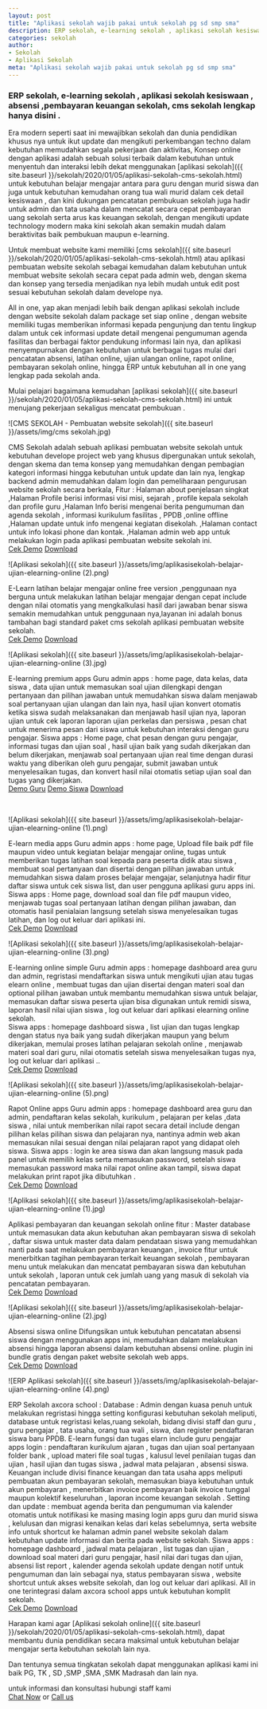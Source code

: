 ```yaml
---
layout: post
title: "Aplikasi sekolah wajib pakai untuk sekolah pg sd smp sma"
description: ERP sekolah, e-learning sekolah , aplikasi sekolah kesiswaan , absensi ,pembayaran keuangan sekolah, cms sekolah lengkap hanya disini .
categories: sekolah
author:
- Sekolah
- Aplikasi Sekolah
meta: "Aplikasi sekolah wajib pakai untuk sekolah pg sd smp sma"
---
```

### ERP sekolah, e-learning sekolah , aplikasi sekolah kesiswaan , absensi ,pembayaran keuangan sekolah, cms sekolah lengkap hanya disini .

Era modern seperti saat ini mewajibkan sekolah dan dunia pendidikan khusus nya untuk ikut update dan mengikuti perkembangan techno dalam kebutuhan memudahkan segala pekerjaan dan aktivitas, Konsep online dengan aplikasi adalah sebuah solusi terbaik dalam kebutuhan untuk menyentuh dan interaksi lebih dekat menggunakan [aplikasi sekolah]({{ site.baseurl }}/sekolah/2020/01/05/aplikasi-sekolah-cms-sekolah.html) untuk kebutuhan belajar mengajar antara para guru dengan murid siswa dan juga untuk kebutuhan kemudahan orang tua wali murid dalam cek detail kesiswaan , dan kini dukungan pencatatan pembukuan sekolah juga hadir untuk admin dan tata usaha dalam mencatat secara cepat pembayaran uang sekolah serta arus kas keuangan sekolah, dengan mengikuti update technology modern maka kini sekolah akan semakin mudah dalam beraktivitas baik pembukuan maupun e-learning.

Untuk membuat website kami memiliki [cms sekolah]({{ site.baseurl }}/sekolah/2020/01/05/aplikasi-sekolah-cms-sekolah.html) atau aplikasi pembuatan website sekolah sebagai kemudahan dalam kebutuhan untuk membuat website sekolah secara cepat pada admin web, dengan skema dan konsep yang tersedia menjadikan nya lebih mudah untuk edit post sesuai kebutuhan sekolah dalam develope nya.

All in one, yap akan menjadi lebih baik dengan aplikasi sekolah include dengan website sekolah dalam package set siap online , dengan website memiliki tugas memberikan informasi kepada pengunjung dan tentu lingkup dalam untuk cek informasi update detail mengenai pengumuman agenda fasilitas dan berbagai faktor pendukung informasi lain nya, dan aplikasi menyempurnakan dengan kebutuhan untuk berbagai tugas mulai dari pencatatan absensi, latihan online, ujian ulangan online, rapot online, pembayaran sekolah online, hingga ERP untuk kebutuhan all in one yang lengkap pada sekolah anda.

Mulai pelajari bagaimana kemudahan [aplikasi sekolah]({{ site.baseurl }}/sekolah/2020/01/05/aplikasi-sekolah-cms-sekolah.html) ini untuk menujang pekerjaan sekaligus mencatat pembukuan . 


![CMS SEKOLAH - Pembuatan website sekolah]({{ site.baseurl }}/assets/img/cms sekolah.jpg)

CMS Sekolah adalah sebuah aplikasi pembuatan website sekolah untuk kebutuhan develope project web yang khusus dipergunakan untuk sekolah, dengan skema dan tema konsep yang memudahkan dengan pembagian kategori informasi hingga kebutuhan untuk update dan lain nya, lengkap backend admin memudahkan dalam login dan pemeliharaan pengurusan website sekolah secara berkala, Fitur  :
Halaman about penjelasan singkat
,Halaman Profile berisi informasi visi misi, sejarah , profile kepala sekolah dan profile guru
,Halaman Info berisi mengenai berita pengumuman dan agenda sekolah , informasi kurikulum fasilitas , PPDB ,online offline
,Halaman update untuk info mengenai kegiatan disekolah.
,Halaman contact untuk info lokasi phone dan kontak.
,Halaman admin web app untuk melakukan login pada aplikasi pembuatan website sekolah ini.
<br/><a href="https://www.youtube.com/watch?v=k5ShqrpbDIs&t=13s" target="_blank" class="border border-dark text-dark p-1">Cek Demo</a> <a href="https://mesinkasir.github.io/e-catalog/Aplikasisekolahlist.pdf" target="_blank" class="border border-dark text-dark p-1">Download</a>
<br/>


![Aplikasi sekolah]({{ site.baseurl }}/assets/img/aplikasisekolah-belajar-ujian-elearning-online (2).png)

E-Learn latihan belajar mengajar online free version ,penggunaan nya berguna untuk melakukan latihan belajar mengajar dengan cepat include dengan nilai otomatis yang mengkalkulasi hasil dari jawaban benar siswa semakin memudahkan untuk penggunaan nya,layanan ini adalah bonus tambahan bagi standard paket cms sekolah aplikasi pembuatan website sekolah.
<br/><a href="https://www.youtube.com/watch?v=IaSXNoT_oSQ&t=3s" target="_blank" class="border border-dark text-dark p-1">Cek Demo</a> <a href="https://mesinkasir.github.io/e-catalog/Aplikasisekolahlist.pdf" target="_blank" class="border border-dark text-dark p-1">Download</a>
<br/>



![Aplikasi sekolah]({{ site.baseurl }}/assets/img/aplikasisekolah-belajar-ujian-elearning-online (3).jpg)

E-learning premium apps Guru admin apps : home page, data kelas, data siswa , data ujian untuk memasukan soal ujian dilengkapi dengan pertanyaan dan pilihan jawaban untuk memudahkan siswa dalam menjawab soal pertanyaan ujian ulangan dan lain nya, hasil ujian konvert otomatis ketika siswa sudah melaksanakan dan menjawab hasil ujian nya, laporan ujian untuk cek laporan laporan ujian perkelas dan persiswa , pesan chat untuk menerima pesan dari siswa untuk kebutuhan interaksi dengan guru pengajar.
Siswa apps : Home page, chat pesan dengan guru pengajar, informasi tugas dan ujian soal , hasil ujian baik yang sudah dikerjakan dan belum dikerjakan, menjawab soal pertanyaan ujian real time dengan durasi waktu yang diberikan oleh guru pengajar, submit jawaban untuk menyelesaikan tugas, dan konvert hasil nilai otomatis setiap ujian soal dan tugas yang dikerjakan.
<br/><a href="https://www.youtube.com/watch?v=_vg23sv_JVQ&t=8s" target="_blank" class="border border-dark text-dark p-1">Demo Guru</a> <a href="https://www.youtube.com/watch?v=VioIwalm0HM" target="_blank" class="border border-dark text-dark p-1">Demo Siswa</a> <a href="https://mesinkasir.github.io/e-catalog/Aplikasisekolahlist.pdf" target="_blank" class="border border-dark text-dark p-1">Download</a>

<br/>


![Aplikasi sekolah]({{ site.baseurl }}/assets/img/aplikasisekolah-belajar-ujian-elearning-online (1).png)

E-learn media apps Guru admin apps : home page, Upload file baik pdf file maupun video untuk kegiatan belajar mengajar online, tugas untuk memberikan tugas latihan soal kepada para peserta didik atau siswa , membuat soal pertanyaan dan disertai dengan pilihan jawaban untuk memudahkan siswa dalam proses belajar mengajar, selanjutnya hadir fitur daftar siswa untuk cek siswa list, dan user pengguna aplikasi guru apps ini.
Siswa apps : Home page, download soal dan file pdf maupun video, menjawab tugas soal pertanyaan latihan dengan pilihan jawaban, dan otomatis hasil penialaian langsung setelah siswa menyelesaikan tugas latihan, dan log out keluar dari aplikasi ini.
<br/><a href="https://www.youtube.com/watch?v=mowZcMBPFKY" target="_blank" class="border border-dark text-dark p-1">Cek Demo</a> <a href="https://mesinkasir.github.io/e-catalog/Aplikasisekolahlist.pdf" target="_blank" class="border border-dark text-dark p-1">Download</a>
<br/>


![Aplikasi sekolah]({{ site.baseurl }}/assets/img/aplikasisekolah-belajar-ujian-elearning-online (3).png)

E-learning online simple Guru admin apps : homepage dashboard area guru dan admin, regristasi mendaftarkan siswa untuk mengikuti ujian atau tugas elearn online , membuat tugas dan ujian disertai dengan materi soal dan optional pilihan jawaban untuk membantu memudahkan siswa untuk belajar, memasukan daftar siswa peserta ujian bisa digunakan untuk remidi siswa,  laporan hasil nilai ujian siswa , log out keluar dari aplikasi elearning online sekolah.<br/>
Siswa apps : homepage dashboard siswa , list ujian dan tugas lengkap dengan status nya baik yang sudah dikerjakan maupun yang belum dikerjakan, memulai proses latihan pelajaran sekolah online , menjawab materi soal dari guru, nilai otomatis setelah siswa menyelesaikan tugas nya, log out keluar dari aplikasi ..
<br/><a href="https://www.youtube.com/watch?v=5478Z4t4Pjw" target="_blank" class="border border-dark text-dark p-1">Cek Demo</a> <a href="https://mesinkasir.github.io/e-catalog/Aplikasisekolahlist.pdf" target="_blank" class="border border-dark text-dark p-1">Download</a>
<br/>



![Aplikasi sekolah]({{ site.baseurl }}/assets/img/aplikasisekolah-belajar-ujian-elearning-online (5).png)

Rapot Online apps Guru admin apps : homepage dashboard area guru dan admin, pendaftaran kelas sekolah, kurikulum , pelajaran per kelas ,data siswa , nilai untuk memberikan nilai rapot secara detail include dengan pilihan kelas pilihan siswa dan pelajaran nya, nantinya admin web akan memasukan nilai sesuai dengan nilai pelajaran rapot yang didapat oleh siswa.
Siswa apps : login ke area siswa dan akan langsung masuk pada panel untuk memilih kelas serta memasukan password, setelah siswa memasukan password maka nilai rapot online akan tampil, siswa dapat melakukan print rapot jika dibutuhkan .
<br/><a href="https://www.youtube.com/watch?v=tq4DuRHo8zY" target="_blank" class="border border-dark text-dark p-1">Cek Demo</a> <a href="https://mesinkasir.github.io/e-catalog/Aplikasisekolahlist.pdf" target="_blank" class="border border-dark text-dark p-1">Download</a>
<br/>


![Aplikasi sekolah]({{ site.baseurl }}/assets/img/aplikasisekolah-belajar-ujian-elearning-online (1).jpg)

Aplikasi pembayaran dan keuangan sekolah online fitur : Master database untuk memasukan data akun kebutuhan akan pembayaran siswa di sekolah , daftar siswa untuk master data dalam pendataan siswa yang memudahkan nanti pada saat melakukan pembayaran keuangan , invoice fitur untuk menerbitkan tagihan pembayaran terkait keuangan sekolah , pembayaran menu untuk melakukan dan mencatat pembayaran siswa dan kebutuhan untuk sekolah , laporan untuk cek jumlah uang yang masuk di sekolah via pencatatan pembayaran.
<br/><a href="https://www.youtube.com/watch?v=MPSbEsWbIbc" target="_blank" class="border border-dark text-dark p-1">Cek Demo</a> <a href="https://mesinkasir.github.io/e-catalog/Aplikasisekolahlist.pdf" target="_blank" class="border border-dark text-dark p-1">Download</a>
<br/>



![Aplikasi sekolah]({{ site.baseurl }}/assets/img/aplikasisekolah-belajar-ujian-elearning-online (2).jpg)

Absensi siswa online Difungsikan untuk kebutuhan pencatatan absensi siswa dengan menggunakan apps ini, memudahkan dalam melakukan absensi hingga laporan absensi dalam kebutuhan absensi online. plugin ini bundle gratis dengan paket website sekolah web apps.
<br/><a href="https://www.youtube.com/watch?v=T8Xzb6VnWNE" target="_blank" class="border border-dark text-dark p-1">Cek Demo</a> <a href="https://mesinkasir.github.io/e-catalog/Aplikasisekolahlist.pdf" target="_blank" class="border border-dark text-dark p-1">Download</a>
<br/>




![ERP Aplikasi sekolah]({{ site.baseurl }}/assets/img/aplikasisekolah-belajar-ujian-elearning-online (4).png)

ERP Sekolah axcora school : Database : Admin dengan kuasa penuh untuk melakukan regristasi hingga setting konfigurasi kebutuhan sekolah meliputi, database untuk regristasi kelas,ruang sekolah, bidang divisi staff dan guru , guru pengajar , tata usaha, orang tua wali , siswa, dan register pendaftaran siswa baru PPDB.
E-learn fungsi dan tugas elarn include guru pengajar apps login : pendaftaran kurikulum ajaran , tugas dan ujian soal pertanyaan folder bank , upload materi file soal tugas , kalusul level penilaian tugas dan ujian , hasil ujian dan tugas siswa , jadwal mata pelajaran , absensi siswa.
Keuangan include divisi finance keuangan dan tata usaha apps meliputi pembuatan akun pembayaran sekolah, memasukan biaya kebutuhan untuk akun pembayaran , menerbitkan invoice pembayaran baik invoice tunggal maupun kolektif keseluruhan , laporan income keuangan sekolah .
Setting dan update : membuat agenda berita dan pengumuman via kalender otomatis untuk notifikasi ke masing masing login apps guru dan murid siswa , kelulusan dan migrasi kenaikan kelas dari kelas sebelumnya, serta website info untuk shortcut ke halaman admin panel website sekolah dalam kebutuhan update informasi dan berita pada website sekolah.
Siswa apps : homepage dashboard , jadwal mata pelajaran , list tugas dan ujian , download soal materi dari guru pengajar, hasil nilai dari tugas dan ujian, absensi list report , kalender agenda sekolah update dengan notif untuk pengumuman dan lain sebagai nya, status pembayaran siswa , website shortcut untuk akses website sekolah, dan log out keluar dari aplikasi.
All in one terintegrasi dalam axcora school apps untuk kebutuhan komplit sekolah.
<br/><a href="https://www.youtube.com/playlist?list=PLQDm6k9_HvYPvK5GDjK4BJNaxShM3lHR8" target="_blank" class="border border-dark text-dark p-1">Cek Demo</a> <a href="https://mesinkasir.github.io/e-catalog/axcorashcoolerp.pdf" target="_blank" class="border border-dark text-dark p-1">Download</a>
<br/>


Harapan kami agar [Aplikasi sekolah online]({{ site.baseurl }}/sekolah/2020/01/05/aplikasi-sekolah-cms-sekolah.html), dapat membantu dunia pendidikan secara maksimal untuk kebutuhan belajar mengajar serta kebutuhan sekolah lain nya.

Dan tentunya semua tingkatan sekolah dapat menggunakan aplikasi kami ini baik PG, TK , SD ,SMP ,SMA ,SMK Madrasah dan lain nya.


untuk informasi dan konsultasi hubungi staff kami
<br/><a href="https://wa.me/6285646104747" target="_blank" class="border border-dark text-dark p-1">Chat Now</a> or <a href="tel:+6285331361404" target="_blank" class="border border-dark text-dark p-1">Call us</a>
